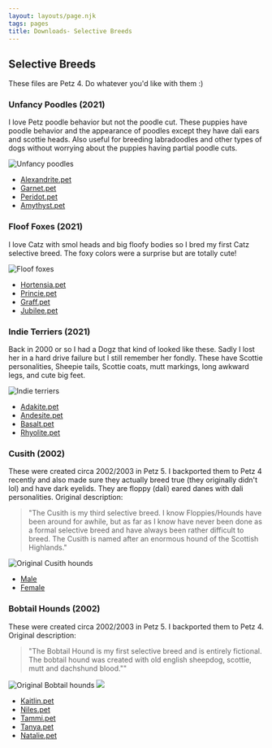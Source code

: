 ```yaml
---
layout: layouts/page.njk
tags: pages
title: Downloads- Selective Breeds
---
```


## Selective Breeds

These files are Petz 4\. Do whatever you'd like with them :)

### Unfancy Poodles (2021)

I love Petz poodle behavior but not the poodle cut. These puppies have poodle behavior and the appearance of poodles except they have dali ears and scottie heads. Also useful for breeding labradoodles and other types of dogs without worrying about the puppies having partial poodle cuts.

![Unfancy poodles](https://cdn.glitch.com/e8c48446-7221-44a1-aabd-d809cd1d1e34%2Funfancy.png?v=1620005569138)

- [Alexandrite.pet](https://cdn.glitch.com/e8c48446-7221-44a1-aabd-d809cd1d1e34%2FAlexandrite.pet?v=1620005752603)
- [Garnet.pet](https://cdn.glitch.com/e8c48446-7221-44a1-aabd-d809cd1d1e34%2FGarnet.pet?v=1620005752603)
- [Peridot.pet](https://cdn.glitch.com/e8c48446-7221-44a1-aabd-d809cd1d1e34%2FPeridot.pet?v=1620005752603)
- [Amythyst.pet](https://cdn.glitch.com/e8c48446-7221-44a1-aabd-d809cd1d1e34%2FAmethyst.pet?v=1620005752603)

### Floof Foxes (2021)

I love Catz with smol heads and big floofy bodies so I bred my first Catz selective breed. The foxy colors were a surprise but are totally cute!

![Floof foxes](https://cdn.glitch.com/e8c48446-7221-44a1-aabd-d809cd1d1e34%2Ffkiff.png?v=1619022517788)

- [Hortensia.pet](https://cdn.glitch.com/e8c48446-7221-44a1-aabd-d809cd1d1e34%2FHortensia.pet?v=1619022827744)
- [Princie.pet](https://cdn.glitch.com/e8c48446-7221-44a1-aabd-d809cd1d1e34%2FPrincie.pet?v=1619022866113)
- [Graff.pet](https://cdn.glitch.com/e8c48446-7221-44a1-aabd-d809cd1d1e34%2FGraff.pet?v=1619022907863)
- [Jubilee.pet](https://cdn.glitch.com/e8c48446-7221-44a1-aabd-d809cd1d1e34%2FJubilee.pet?v=1619022938210)

### Indie Terriers (2021)

Back in 2000 or so I had a Dogz that kind of looked like these. Sadly I lost her in a hard drive failure but I still remember her fondly. These have Scottie personalities, Sheepie tails, Scottie coats, mutt markings, long awkward legs, and cute big feet.

![Indie terriers](https://cdn.glitch.com/e8c48446-7221-44a1-aabd-d809cd1d1e34%2Findieterriers.png?v=1618945191151)

- [Adakite.pet](https://cdn.glitch.com/e8c48446-7221-44a1-aabd-d809cd1d1e34%2FAdakite.pet?v=1618945404118)
- [Andesite.pet](https://cdn.glitch.com/e8c48446-7221-44a1-aabd-d809cd1d1e34%2FAndesite.pet?v=1618945459725)
- [Basalt.pet](https://cdn.glitch.com/e8c48446-7221-44a1-aabd-d809cd1d1e34%2FBasalt.pet?v=1618945483945)
- [Rhyolite.pet](https://cdn.glitch.com/e8c48446-7221-44a1-aabd-d809cd1d1e34%2FRhyolite.pet?v=1618945505389)

### Cusith (2002)

These were created circa 2002/2003 in Petz 5\. I backported them to Petz 4 recently and also made sure they actually breed true (they originally didn't lol) and have dark eyelids. They are floppy (dali) eared danes with dali personalities. Original description:

> "The Cusith is my third selective breed. I know Floppies/Hounds have been around for awhile, but as far as I know have never been done as a formal selective breed and have always been rather difficult to breed. The Cusith is named after an enormous hound of the Scottish Highlands."

![Original Cusith hounds](https://cdn.glitch.com/e8c48446-7221-44a1-aabd-d809cd1d1e34%2FFpic.gif?v=1620796440581)

- [Male](https://cdn.glitch.com/e8c48446-7221-44a1-aabd-d809cd1d1e34%2Fcusith-m.pet?v=1620796473897)
- [Female](https://cdn.glitch.com/e8c48446-7221-44a1-aabd-d809cd1d1e34%2Fcusith-f.pet?v=1620796477429)

### Bobtail Hounds (2002)

These were created circa 2002/2003 in Petz 5\. I backported them to Petz 4\. Original description:

> "The Bobtail Hound is my first selective breed and is entirely fictional. The bobtail hound was created with old english sheepdog, scottie, mutt and dachshund blood.""

![Original Bobtail hounds](https://cdn.glitch.com/e8c48446-7221-44a1-aabd-d809cd1d1e34%2Fbhbreed.gif?v=1617590165239) ![](https://cdn.glitch.com/e8c48446-7221-44a1-aabd-d809cd1d1e34%2Fbhlitter3.gif?v=1617590182819)

- [Kaitlin.pet](https://cdn.glitch.com/e8c48446-7221-44a1-aabd-d809cd1d1e34%2Fkaitlin.pet?v=1617590573244)
- [Niles.pet](https://cdn.glitch.com/e8c48446-7221-44a1-aabd-d809cd1d1e34%2Fniles.pet?v=1617590597903)
- [Tammi.pet](https://cdn.glitch.com/e8c48446-7221-44a1-aabd-d809cd1d1e34%2Ftammi.pet?v=1617590628419)
- [Tanya.pet](https://cdn.glitch.com/e8c48446-7221-44a1-aabd-d809cd1d1e34%2Ftanya.pet?v=1617590639726)
- [Natalie.pet](https://cdn.glitch.com/e8c48446-7221-44a1-aabd-d809cd1d1e34%2Fnatalie.pet?v=1617590423731)
